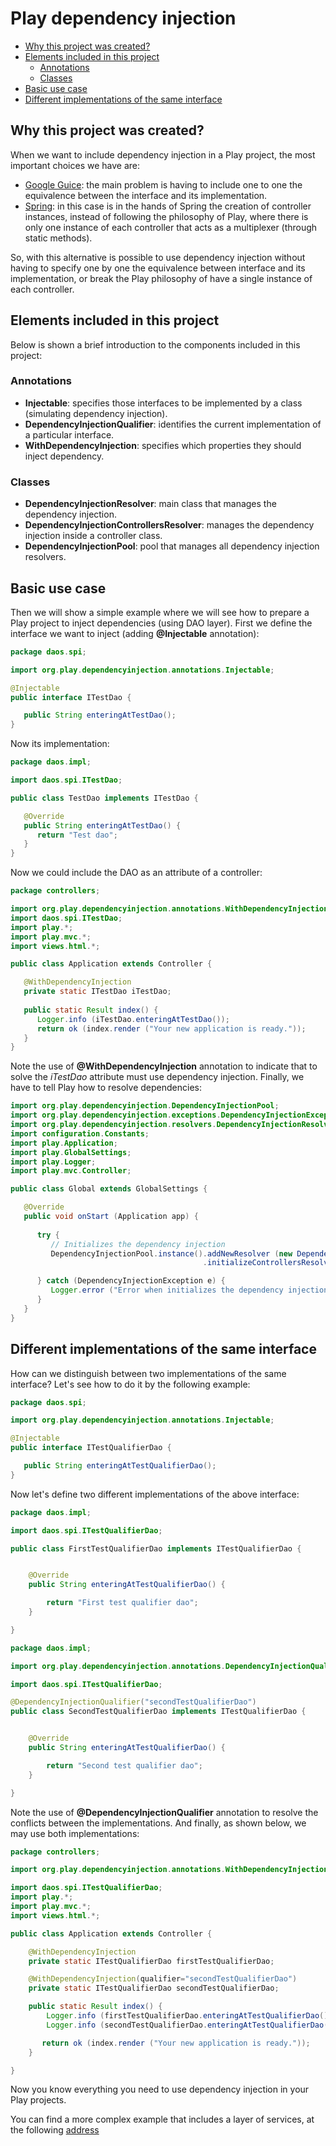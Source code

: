 # Play dependency injection

- [Why this project was created?](#why-this-project-was-created)
- [Elements included in this project](#elements-included-in-this-project)
    - [Annotations](#annotations)
    - [Classes](#classes)
- [Basic use case](#basic-use-case)
- [Different implementations of the same interface](#different-implementations-of-the-same-interface)

## Why this project was created?

When we want to include dependency injection in a Play project, the most important choices we have are:

* [Google Guice](https://github.com/google/guice/wiki/GettingStarted): the main problem is having to include one to one the equivalence between the interface and its implementation.
* [Spring](http://docs.spring.io/spring/docs/current/spring-framework-reference/html/beans.html#beans-factory-collaborators): in this case is in the hands of Spring the creation of controller instances, instead of following the philosophy of Play, where there is only one instance of each controller that acts as a multiplexer (through static methods).

So, with this alternative is possible to use dependency injection without having to specify one by one the equivalence between interface and its implementation, or break the Play philosophy of have a single instance of each controller.

## Elements included in this project

Below is shown a brief introduction to the components included in this project:

### Annotations

* **Injectable**: specifies those interfaces to be implemented by a class (simulating dependency injection).
* **DependencyInjectionQualifier**: identifies the current implementation of a particular interface.
* **WithDependencyInjection**: specifies which properties they should inject dependency.

### Classes

* **DependencyInjectionResolver**: main class that manages the dependency injection.
* **DependencyInjectionControllersResolver**: manages the dependency injection inside a controller class.
* **DependencyInjectionPool**: pool that manages all dependency injection resolvers.

## Basic use case

Then we will show a simple example where we will see how to prepare a Play project to inject dependencies (using DAO layer). First we define the interface we want to inject (adding **@Injectable** annotation):

```java
package daos.spi;

import org.play.dependencyinjection.annotations.Injectable;

@Injectable
public interface ITestDao {

   public String enteringAtTestDao();
}
```

Now its implementation:

```java
package daos.impl;

import daos.spi.ITestDao;

public class TestDao implements ITestDao {

   @Override
   public String enteringAtTestDao() {
      return "Test dao";
   }
}
```

Now we could include the DAO as an attribute of a controller:

```java
package controllers;

import org.play.dependencyinjection.annotations.WithDependencyInjection;
import daos.spi.ITestDao;
import play.*;
import play.mvc.*;
import views.html.*;

public class Application extends Controller {

   @WithDependencyInjection
   private static ITestDao iTestDao;
   
   public static Result index() {
      Logger.info (iTestDao.enteringAtTestDao());
      return ok (index.render ("Your new application is ready."));
   }
}
```

Note the use of **@WithDependencyInjection** annotation to indicate that to solve the *iTestDao* attribute must use dependency injection. Finally, we have to tell Play how to resolve dependencies:

```java
import org.play.dependencyinjection.DependencyInjectionPool;
import org.play.dependencyinjection.exceptions.DependencyInjectionException;
import org.play.dependencyinjection.resolvers.DependencyInjectionResolver;
import configuration.Constants;
import play.Application;
import play.GlobalSettings;
import play.Logger;
import play.mvc.Controller;

public class Global extends GlobalSettings {

   @Override
   public void onStart (Application app) {
   
      try {
         // Initializes the dependency injection
         DependencyInjectionPool.instance().addNewResolver (new DependencyInjectionResolver ("daos.spi", "daos.impl"))
                                           .initializeControllersResolver ("controllers", Controller.class);

      } catch (DependencyInjectionException e) {
         Logger.error ("Error when initializes the dependency injection", e);
      }
   }
}
```

## Different implementations of the same interface

How can we distinguish between two implementations of the same interface? Let's see how to do it by the following
example:

```java
package daos.spi;

import org.play.dependencyinjection.annotations.Injectable;

@Injectable
public interface ITestQualifierDao {

   public String enteringAtTestQualifierDao();
}
```

Now let's define two different implementations of the above interface:

```java
package daos.impl;

import daos.spi.ITestQualifierDao;

public class FirstTestQualifierDao implements ITestQualifierDao {


	@Override
	public String enteringAtTestQualifierDao() {

		return "First test qualifier dao";
	}

}
```

```java
package daos.impl;

import org.play.dependencyinjection.annotations.DependencyInjectionQualifier;

import daos.spi.ITestQualifierDao;

@DependencyInjectionQualifier("secondTestQualifierDao")
public class SecondTestQualifierDao implements ITestQualifierDao {


	@Override
	public String enteringAtTestQualifierDao() {

		return "Second test qualifier dao";
	}

}
```

Note the use of **@DependencyInjectionQualifier** annotation to resolve the conflicts between the implementations.
And finally, as shown below, we may use both implementations:

```java
package controllers;

import org.play.dependencyinjection.annotations.WithDependencyInjection;

import daos.spi.ITestQualifierDao;
import play.*;
import play.mvc.*;
import views.html.*;

public class Application extends Controller {

	@WithDependencyInjection
	private static ITestQualifierDao firstTestQualifierDao;

	@WithDependencyInjection(qualifier="secondTestQualifierDao")
	private static ITestQualifierDao secondTestQualifierDao;

    public static Result index() {
    	Logger.info (firstTestQualifierDao.enteringAtTestQualifierDao());
    	Logger.info (secondTestQualifierDao.enteringAtTestQualifierDao());

       return ok (index.render ("Your new application is ready."));
    }

}
```

Now you know everything you need to use dependency injection in your Play projects.

You can find a more complex example that includes a layer of services, at the following [address](https://github.com/doctore/PlayDependencyInjectionExample)
 